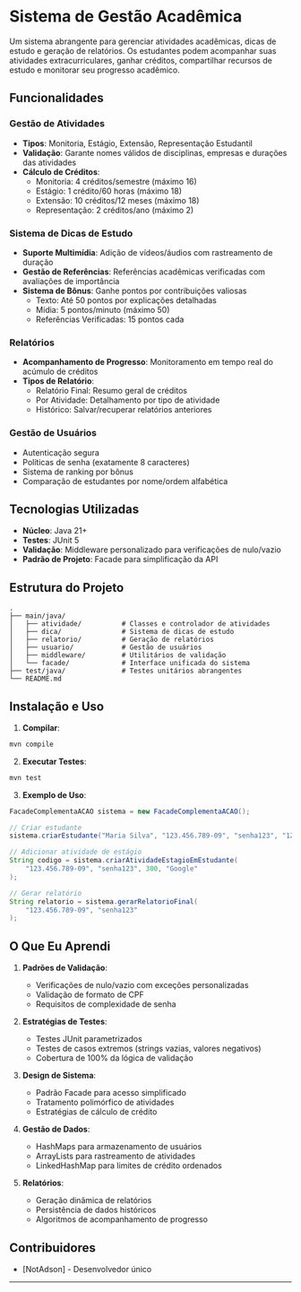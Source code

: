 # Sistema de Gestão Acadêmica  
Um sistema abrangente para gerenciar atividades acadêmicas, dicas de estudo e geração de relatórios. Os estudantes podem acompanhar suas atividades extracurriculares, ganhar créditos, compartilhar recursos de estudo e monitorar seu progresso acadêmico.

## Funcionalidades
### Gestão de Atividades
- **Tipos**: Monitoria, Estágio, Extensão, Representação Estudantil  
- **Validação**: Garante nomes válidos de disciplinas, empresas e durações das atividades  
- **Cálculo de Créditos**:
  - Monitoria: 4 créditos/semestre (máximo 16)
  - Estágio: 1 crédito/60 horas (máximo 18)
  - Extensão: 10 créditos/12 meses (máximo 18)
  - Representação: 2 créditos/ano (máximo 2)

### Sistema de Dicas de Estudo
- **Suporte Multimídia**: Adição de vídeos/áudios com rastreamento de duração  
- **Gestão de Referências**: Referências acadêmicas verificadas com avaliações de importância  
- **Sistema de Bônus**: Ganhe pontos por contribuições valiosas
  - Texto: Até 50 pontos por explicações detalhadas  
  - Mídia: 5 pontos/minuto (máximo 50)  
  - Referências Verificadas: 15 pontos cada

### Relatórios
- **Acompanhamento de Progresso**: Monitoramento em tempo real do acúmulo de créditos  
- **Tipos de Relatório**:
  - Relatório Final: Resumo geral de créditos  
  - Por Atividade: Detalhamento por tipo de atividade  
  - Histórico: Salvar/recuperar relatórios anteriores

### Gestão de Usuários
- Autenticação segura  
- Políticas de senha (exatamente 8 caracteres)  
- Sistema de ranking por bônus  
- Comparação de estudantes por nome/ordem alfabética  

## Tecnologias Utilizadas
- **Núcleo**: Java 21+  
- **Testes**: JUnit 5  
- **Validação**: Middleware personalizado para verificações de nulo/vazio  
- **Padrão de Projeto**: Facade para simplificação da API

## Estrutura do Projeto
```
.
├── main/java/
│   ├── atividade/          # Classes e controlador de atividades
│   ├── dica/               # Sistema de dicas de estudo
│   ├── relatorio/          # Geração de relatórios
│   ├── usuario/            # Gestão de usuários
│   ├── middleware/         # Utilitários de validação
│   └── facade/             # Interface unificada do sistema
├── test/java/              # Testes unitários abrangentes
└── README.md
```

## Instalação e Uso
1. **Compilar**:
```bash
mvn compile
```

2. **Executar Testes**:
```bash
mvn test
```

3. **Exemplo de Uso**:
```java
FacadeComplementaACAO sistema = new FacadeComplementaACAO();

// Criar estudante
sistema.criarEstudante("Maria Silva", "123.456.789-09", "senha123", "124110000");

// Adicionar atividade de estágio
String codigo = sistema.criarAtividadeEstagioEmEstudante(
    "123.456.789-09", "senha123", 300, "Google"
);

// Gerar relatório
String relatorio = sistema.gerarRelatorioFinal(
    "123.456.789-09", "senha123"
);
```
## O Que Eu Aprendi
1. **Padrões de Validação**:
   - Verificações de nulo/vazio com exceções personalizadas  
   - Validação de formato de CPF  
   - Requisitos de complexidade de senha  

2. **Estratégias de Testes**:
   - Testes JUnit parametrizados  
   - Testes de casos extremos (strings vazias, valores negativos)  
   - Cobertura de 100% da lógica de validação  

3. **Design de Sistema**:
   - Padrão Facade para acesso simplificado  
   - Tratamento polimórfico de atividades  
   - Estratégias de cálculo de crédito  

4. **Gestão de Dados**:
   - HashMaps para armazenamento de usuários  
   - ArrayLists para rastreamento de atividades  
   - LinkedHashMap para limites de crédito ordenados  

5. **Relatórios**:
   - Geração dinâmica de relatórios  
   - Persistência de dados históricos  
   - Algoritmos de acompanhamento de progresso  

## Contribuidores
- [NotAdson] - Desenvolvedor único
--- 
